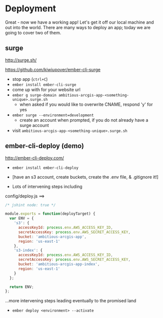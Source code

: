 # Deployment

Great - now we have a working app! Let's get it off our local machine and out into the world. There are many ways to deploy an app; today we are going to cover two of them.

## surge

http://surge.sh/

https://github.com/kiwiupover/ember-cli-surge

- stop app (`ctrl+C`)
- `ember install ember-cli-surge`
- come up with <something-unique> for your website url
- `ember g surge-domain ambitious-arcgis-app-<something-unique>.surge.sh`
  - when asked if you would like to overwrite CNAME, respond 'y' for yes
- `ember surge --environment=development`
  - create an account when prompted, if you do not already have a surge account
- visit `ambitious-arcgis-app-<something-unique>.surge.sh`

## ember-cli-deploy (demo)

http://ember-cli-deploy.com/


- `ember install ember-cli-deploy`

- [have an s3 account, create buckets, create the .env file, & .gitignore it!]
- Lots of intervening steps including

config/deploy.js ==>

```js
/* jshint node: true */

module.exports = function(deployTarget) {
  var ENV = {
    's3': {
      accessKeyId: process.env.AWS_ACCESS_KEY_ID,
      secretAccessKey: process.env.AWS_SECRET_ACCESS_KEY,
      bucket: 'ambitious-arcgis-app',
      region: 'us-east-1'
    },
    's3-index': {
      accessKeyId: process.env.AWS_ACCESS_KEY_ID,
      secretAccessKey: process.env.AWS_SECRET_ACCESS_KEY,
      bucket: 'ambitious-arcgis-app-index',
      region: 'us-east-1'
    }
  };

  return ENV;
};
```

...more intervening steps leading eventually to the promised land

- `ember deploy <environment> --activate`
